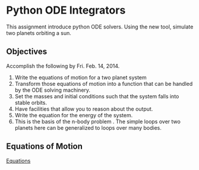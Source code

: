 # Python ODE Integrators
This assignment introduce python ODE solvers. Using the new tool, simulate two planets orbiting a sun. 

## Objectives
Accomplish the following by Fri. Feb. 14, 2014. 

  1. Write the equations of motion for a two planet system
  2. Transform those equations of motion into a function that can be handled by the ODE solving machinery.
  3. Set the masses and initial conditions such that the system falls into stable orbits. 
  4. Have facilities that allow you to reason about the output.
  5. Write the equation for the energy of the system.
  6. This is the basis of the n-body problem . The simple loops over two planets here can be generalized to loops over many bodies. 

## Equations of Motion

[Equations](http://wiki.cs.umt.edu/classes/cs477/index.php/Python_ODE_Integrators "Equations")

